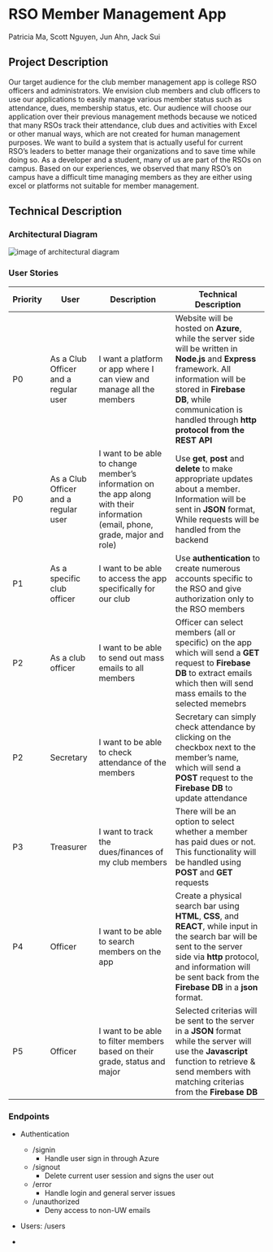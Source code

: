 # RSO Member Management App
Patricia Ma, Scott Nguyen, Jun Ahn, Jack Sui 

## Project Description
Our target audience for the club member management app is college RSO officers and administrators. We envision club members and club officers to use our applications to easily manage various member status such as attendance, dues, membership status, etc. Our audience will choose our application over their previous management methods because we noticed that many RSOs track their attendance, club dues and activities with Excel or other manual ways, which are not created for human management purposes. We want to build a system that is actually useful for current RSO’s leaders to better manage their organizations and to save time while doing so. As a developer and a student, many of us are part of the RSOs on campus. Based on our experiences, we observed that many RSO’s on campus have a difficult time managing members as they are either using excel or platforms not suitable for member management.


## Technical Description
### Architectural Diagram
![image of architectural diagram](images/arch-diagram%20copy.png)

### User Stories
|Priority|User|Description|Technical Description|
|---|---|---|---|
|P0|As a Club Officer and a regular user|I want a platform or app where I can view and manage all the members|Website will be hosted on **Azure**, while the server side will be written in **Node.js** and **Express** framework. All information will be stored in **Firebase DB**, while communication is handled through **http protocol from the REST API**|
|P0|As a Club Officer and a regular user|I want to be able to change member’s information on the app along with their information (email, phone, grade, major and role)|Use **get**, **post** and **delete** to make appropriate updates about a member. Information will be sent in **JSON** format, While requests will be handled from the backend|
|P1|As a specific club officer|I want to be able to access the app specifically for our club|Use **authentication** to create numerous accounts specific to the RSO and give authorization only to the RSO members|
|P2|As a club officer|I want to be able to send out mass emails to all members|Officer can select members (all or specific) on the app which will send a **GET** request to **Firebase DB** to extract emails which then will send mass emails to the selected memebrs|
|P2|Secretary|I want to be able to check attendance of the members|Secretary can simply check attendance by clicking on the checkbox next to the member’s name, which will send a **POST** request to the **Firebase DB** to update attendance|
|P3|Treasurer|I want to track the dues/finances of my club members|There will be an option to select whether a member has paid dues or not. This functionality will be handled using **POST** and **GET** requests|
|P4|Officer|I want to be able to search members on the app|Create a physical search bar using **HTML**, **CSS**, and **REACT**, while input in the search bar will be sent to the server side via **http** protocol, and information will be sent back from the **Firebase DB** in a **json** format.
|P5|Officer|I want to be able to filter members based on their grade, status and major|Selected criterias will be sent to the server in a **JSON** format while the server will use the **Javascript** function to retrieve & send members with matching criterias from the **Firebase DB**


###  Endpoints
- Authentication
  - /signin
    - Handle user sign in through Azure
  - /signout
    - Delete current user session and signs the user out
  - /error
    - Handle login and general server issues
  - /unauthorized
    - Deny access to non-UW emails

- Users: /users
- 



